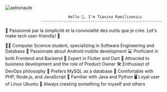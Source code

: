 
![astronaute](https://github.com/Tiavina22/Tiavina22/assets/80424305/37b1e0af-0ca0-4b0d-8975-2b9a7d285f8d)

                                Hello 👋, I'm Tiavina Ramilison🇲🇬
                    ------------------------------------------------------
🌟 Passionné par la simplicité et la convivialité des outils que je crée. Let's make tech user-friendly! 🚀

👨‍💻 Computer Science student, specializing in Software Engineering and Database
📱 Passionate about Android mobile development
💻 Proficient in both Frontend and Backend
🚀 Expert in Flutter and Dart
💼 Attracted to business development and the role of Product Owner
🛠️ Enthusiast of DevOps philosophy
🐘 Prefers MySQL as a database
🔧 Comfortable with PHP, Node.js, and JavaScript
🐍 Familiar with Java and Python
🖥️ Loyal user of Linux Ubuntu
🌱 Always creating something for myself and others
